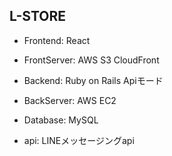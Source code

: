 ## L-STORE

- Frontend: React

- FrontServer: AWS S3 CloudFront

- Backend: Ruby on Rails Apiモード

- BackServer: AWS EC2

- Database: MySQL

- api: LINEメッセージングapi
